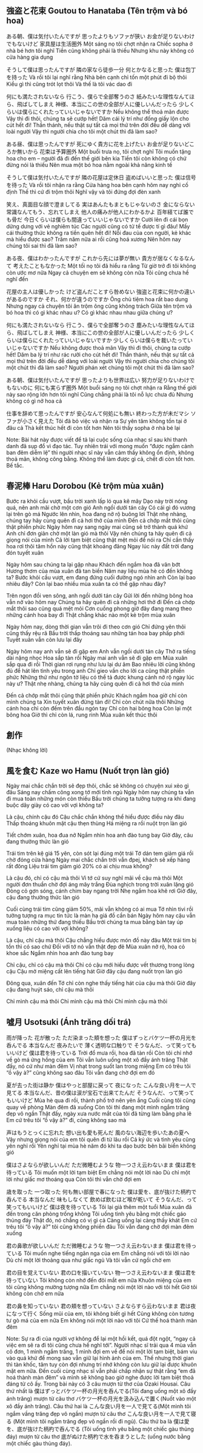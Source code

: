 ## 強盗と花束 Goutou to Hanataba (Tên trộm và bó hoa)

ある朝、僕は気付いたんですが
思ったよりもソファが狭い
お金が足りないわけでもないけど
家具屋は生活圏外
Một sáng nọ tôi chợt nhận ra
Chiếc sopha ở nhà bé hơn tôi nghĩ
Tiền cũng không phải là thiếu
Nhưng khu này không có cửa hàng gia dụng

そうして僕は思ったんですが
隣の家なら徒歩一分
何とかなると思った
僕は包丁を持った
Và rồi tôi lại nghĩ rằng
Nhà bên cạnh chỉ tốn một phút đi bộ thôi
Kiểu gì thì cũng trót lọt thôi
Và thế là tôi vác dao đi

何にも満たされないなら
行こう、僕らで全部奪うのさ
紙みたいな理性なんてほら、飛ばしてしまえ
神様、本当にこの世の全部が人に優しいんだったら
少しくらいは僕らにくれたっていいじゃないですか
Nếu không thể thoả mãn được
Vậy thì đi thôi, chúng ta sẽ cướp hết!
Dăm cái lý trí như đống giấy lộn cho cút hết đi!
Thần thánh, nếu thật sự tất cả mọi thứ trên đời đều dễ dàng với loài người
Vậy thì người chia cho tôi một chút thì đã làm sao?

ある昼、僕は思ったんですが
死にゆく貴方に花を上げたい
お金が足りないどころか無いから
花束は予算圏外
Một buổi trưa nọ, tôi chợt nghĩ
Tôi muốn tặng hoa cho em – người đã đi đến thế giới bên kia
Tiền tôi còn không có chứ đừng nói là thiếu
Nên mua một bó hoa nằm ngoài khả năng kinh tế

そうして僕は気付いたんですが
隣の花屋は定休日
盗めばいいと思った
僕は信号を待った
Và rồi tôi nhận ra rằng
Cửa hàng hoa bên cạnh hôm nay nghỉ cố định
Thế thì cứ đi trộm thôi
Nghĩ vậy và tôi đứng đợi đèn xanh

笑え、真面目な顔で澄ましてる
実はあんたもまともじゃないのさ
金にならない常識なんてもう、忘れてしまえ
他人の痛みが他人にわかるかよ
百年経てば誰でも骨だ
今日くらいは僕らも間違っていいじゃないですか
Cười lên đi cái bọn dửng dưng với vẻ nghiêm túc
Các người cũng có tử tế được tí gì đâu!
Mấy cái thường thức không ra tiền quên hết đi!
Nỗi đau của con người, kẻ khác mà hiểu được sao?
Trăm năm nữa ai rồi cũng hoá xương
Nên hôm nay chúng tôi sai thì đã làm sao?

ある夜、僕はわかったんですが
これから先には夢が無い
貴方が居なくなるなんて
考えたこともなかった
Một tối nọ tôi đã hiểu ra rằng
Từ giờ trở đi tôi không còn ước mơ nữa
Ngay cả chuyện em sẽ không còn nữa
Tôi cũng chưa hề nghĩ đến

花屋の主人は優しかった
けど盗んだことすら咎めない
強盗と花束に何かの違いがあるのですか
それ、何かが違うのですか
Ông chủ tiệm hoa rất bao dung
Nhưng ngay cả chuyện tôi ăn trộm ông cũng không trách
Giữa tên trộm và bó hoa thì có gì khác nhau ư?
Có gì khác nhau nhau giữa chúng ư?

何にも満たされないなら
行こう、僕らで全部奪うのさ
塵みたいな理性なんてほら、飛ばしてしまえ
神様、本当にこの世の全部が人に優しいんだったら
少しくらいは僕らにくれたっていいじゃないですか
少しくらいは僕らを裁いたっていいじゃないですか
Nếu không được thoả mãn
Vậy thì đi thôi, chúng ta cướp hết!
Dăm ba lý trí như rác rưởi cho cút hết đi!
Thần thánh, nếu thật sự tất cả mọi thứ trên đời đều dễ dàng với loài người
Vậy thì người chia cho chúng tôi một chút thì đã làm sao?
Người phán xét chúng tôi một chút thì đã làm sao?

ある朝、僕は気付いたんですが
思ったよりも世界は広い
努力が足りないわけでもないのに
何にも実らず圏外
Một buổi sáng nọ tôi chợt nhận ra
Rằng thế giới này sao rộng lớn hơn tôi nghĩ
Cũng chẳng phải là tôi nỗ lực chưa đủ
Nhưng không có gì nở hoa cả

仕事を辞めて思ったんですが
安心なんて何処にも無い
終わった方が未だマシ
ソファが小さく見えた
Tôi đã bỏ việc và nhận ra
Sự yên tâm không tồn tại ở đâu cả
Thà kết thúc hết đi còn tốt hơn
Nên tôi thấy sopha ở nhà bé lại

Note: Bài hát này được viết để tả lại cuộc sống của nhạc sĩ sau khi thanh danh đã sụp đổ vì đạo tác. Tuy nhiên trái với mong muốn “được ngắm cảnh ban đêm diễm lệ” thì người nhạc sĩ này vẫn cảm thấy không ổn định, không thoả mãn, không công bằng. Không thể làm được gì cả, chết đi còn tốt hơn. Bế tắc.
## 春泥棒 Haru Dorobou (Kẻ trộm mùa xuân)
Bước ra khỏi cầu vượt, bầu trời xanh lấp ló qua kẽ mây
Dạo này trời nóng quá, nên anh mãi chờ một cơn gió
Anh ngồi dưới tán cây
Có cái gì đó vương lại trên gò má
Ngước lên nhìn, hoa đang nở rộ buông lơi
Thật nhẹ nhàng, chúng tay hãy cùng quên đi cả hơi thở của mình
Đến cả chớp mắt thôi cũng thật phiền phức
Ngày hôm nay sang ngày mai cũng sẽ trở thành quá khứ
Anh chỉ đơn giản chờ một làn gió mà thôi
Vậy nên chúng ta hãy quên đi cả giọng nói của mình
Cả lời tạm biệt cũng thật mệt mỏi để nói ra
Chỉ cần thấy hoa rơi thôi tâm hồn này cũng thật khoáng đãng
Ngay lúc này đất trời đang đón tuyết xuân

Ngày hôm sau chúng ta lại gặp nhau
Khách đến ngắm hoa đã vãn bớt
Hương thơm của mùa xuân đã tan biến
Năm nay liệu mùa hè có đến không ta?
Bước khỏi cầu vượt, em đang đứng cuối đường ngó nhìn anh
Còn lại bao nhiêu đây?
Còn lại bao nhiều mùa xuân ta có thể gặp nhau đây?

Trên ngọn đồi ven sông, anh ngồi dưới tán cây
Gửi lời đến những bông hoa vẫn nở vào hôm nay
Chúng ta hãy quên đi cả những hơi thở đi
Đến cả chớp mắt thôi sao cũng quá mệt mỏi
Cơn cuồng phong giờ đây đang mang theo những cánh hoa bay đi
Thật chẳng khác nào một kẻ trộm mùa xuân

Ngày hôm nay, dòng thời gian vẫn trôi đi theo cơn gió
Chỉ đứng yên thôi cũng thấy rệu rã
Bầu trời thấp thoáng sau những tán hoa bay phấp phới
Tuyết xuân vẫn còn lưu lại đây

Ngày hôm nay anh vẫn sẽ đi gặp em
Anh vẫn ngồi dưới tán cây
Thở ra tiếng dài nặng nhọc
Hoa sắp tàn rồi
Ngày mai anh vẫn sẽ đi gặp em
Mùa xuân sắp qua đi rồi
Thời gian rơi rụng như lưu lại dư âm
Bao nhiêu lời cũng không đủ để hát lên tình yêu trong anh
Chỉ gieo vần cho lời ca cũng thật phiền phức
Những thứ như ngôn tờ liệu có thể tả được khung cảnh nở rộ ngay lúc này ư?
Thật nhẹ nhàng, chúng ta hãy cùng quên đi cả hơi thở của mình

Đến cả chớp mắt thôi cũng thật phiền phức
Khách ngắm hoa giờ chỉ còn mình chúng ta
Xin tuyết xuân đừng tàn đi!
Chỉ còn chút nữa thôi
Những cánh hoa chỉ còn đếm trên đầu ngón tay
Chỉ còn hai bông hoa
Còn lại một bông hoa
Giờ thì chỉ còn lá, rung rinh
Mùa xuân kết thúc thôi
## 創作
(Nhạc không lời)
## 風を食む Kaze wo Hamu (Nuốt trọn làn gió)
Ngày mai chắc chắn trời sẽ đẹp thôi, chắc sẽ không có chuyện xui xẻo gì đâu
Sáng nay chấm công xong tớ mới tỉnh ngủ
Ngày hôm nay chúng ta vẫn đi mua toàn những món còn thiếu
Bầu trời chúng ta tưởng tượng ra khi đang buộc dây giày có cao vời vợi không ta?

Là cậu, chính cậu đó
Cậu chắc chắn không thể hiểu được điều này đâu
Thấp thoáng khuôn mặt cậu thẹn thùng
Há miệng ra rồi nuột trọn làn gió

Tiết chớm xuân, hoa đua nở
Ngắm nhìn hoa anh đào tung bay
Giờ đây, câu đang thưởng thức làn gió

Trái tim trên kệ giá 15 yên, còn sót lại đúng một trái
Tớ dán tem giảm giá rồi chờ đóng cửa hàng
Ngày mai chắc chắn trời vẫn đpej, khách sẽ xếp hàng rất đông
Liệu trái tim giảm gió 20% có ai chịu mua không?

Là cậu đó, chỉ có cậu mà thôi
Vì tớ cứ suy nghĩ mãi về cậu mà thôi
Một người đơn thuần chờ đợi áng mây trắng
Đùa nghịch trong trời xuân lặng gió
Đòng cỏ gợn sóng, cánh chim bay ngang trời
Nhẹ ngắm hoa khẽ rơi
Giờ đây, cậu đang thưởng thức làn gió

Cuối cùng trái tim cũng giảm 50%, mãi vẫn không có ai mua
Tớ nhìn tivi rồi tưởng tượng ra mục tin tức là màn hạ giá đồ cần bán
Ngày hôm nay cậu vẫn mua toàn những thứ đang thiếu
Bầu trời chúng ta mua bằng bàn tay úp xuống liệu có cao vời vợi không?

Là cậu, chỉ cậu mà thôi
Cậu chẳng hiểu được món đồ này đâu
Một trái tim bị tồn thì có sao chứ
Đối với tớ nó vẫn thật đẹp đẽ
Mùa xuân nở rộ, hoa cỏ khoe sắc
Ngắm nhìn hoa anh đào tung bay

Chỉ cậu, chỉ có cậu mà thôi
Chỉ có cậu mới hiểu được vết thương trong lòng cậu
Cậu mở miệng cất lên tiếng hát
Giờ đây cậu đang nuốt trọn làn gió

Đông qua, xuân đến
Tớ chỉ còn nghe thấy tiếng hát của cậu mà thôi
Giờ đây cậu đang huýt sáo, chỉ cậu mà thôi

Chỉ mình cậu mà thôi
Chỉ mình cậu mà thôi
Chỉ mình cậu mà thôi
## 噓月 Usotsuki (Ánh trăng dối trá)

雨が降った 花が散った
ただ染まった頬を想った
僕はずっとバケツ一杯の月光を呑んでる
本当なんだ 夜みたいで
薄く透明な口触りで
そうなんだ、って笑ってもいいけど
僕は君を待っている
Trời đổ mưa rồi, hoa đã tàn rồi
Còn tôi chỉ nhớ về gò má ửng hồng của em
Tôi vẫn luôn uống một xô đầy ánh trăng
Thật đấy, nó cứ như màn đêm
Vị nhạt trong suốt lan trong miệng
Em có trêu tôi “ồ vậy à?” cũng không sao đâu
Tôi vẫn đang chờ đợi em đó

夏が去った街は静か
僕はやっと部屋に戻って
夜になった
こんな良い月を一人で見てる
本当なんだ、昔の僕は涙が宝石で出来てたんだ
そうなんだ、って笑ってもいいけど
Mùa hè qua đi rồi, thành phố trở nên yên ắng
Cuối cùng tôi cũng quay về phòng
Màn đêm đã xuống
Còn tôi thì đang một mình ngắm trăng đẹp vô ngần
Thật đấy, ngày xưa nước mắt của tôi đã từng làm bằng pha lê
Em cứ trêu tôi “ồ vậy à?” đi, cũng không sao mà

声はもうとっくに忘れた
想い出も愛も死んだ
風のない海辺を歩いたあの夏へ
Vậy nhưng giọng nói của em tôi quên đi từ lâu rồi
Cả ký ức và tình yêu cũng yên nghỉ rồi
Yên nghỉ tại mùa hè năm đó khi ta dạo bước bên bãi biển không gió

僕はさよならが欲しいんだ
ただ微睡むような
物一つさえ云わないまま
僕は君を待っている
Tôi muốn một lời tạm biệt
Em chẳng nói một lời nào
Dù chỉ một lời như giấc mơ thoáng qua
Còn tôi thì vẫn chờ đợi em

歳を取った 一つ取った
何も無い部屋で春になった
僕は愛を、底が抜けた柄杓で呑んでる
本当なんだ 味もしなくて
飲めば飲むほど喉が乾いて
そうなんだ、って笑ってもいいけど
僕は夜を待っている
Tôi lại già thêm một tuổi
Mùa xuân đã đến trong căn phòng trống không
Tôi uống tình yêu bằng một chiếc gáo thủng đáy
Thật đó, nó chẳng có vị gì cả
Càng uống lại càng thấy khát
Em cứ trêu tôi “ồ vậy à?” tôi cũng không phiền đâu
Tôi vẫn đang chờ đợi màn đêm xuống

君の鼻歌が欲しいんだ
ただ微睡むような
物一つさえ云わないまま
僕は君を待っている
Tôi muốn nghe tiếng ngân nga của em
Em chẳng nói với tôi lời nào
Dù chỉ một lời thoảng qua như giấc ngủ
Và tôi vẫn cứ ngồi chờ em

君の目を覚えていない
君の口を描いていない
物一つさえ云わないまま
僕は君を待っていない
Tôi không còn nhớ đến đôi mắt em nữa
Khuôn miệng của em tôi cũng không mường tượng nữa
Em chẳng nói một lời nào với tôi hết
Giờ tôi không còn chờ em nữa

君の鼻を知っていない
君の頬を想っていない
さよならすら云わないまま
君は夜になって行く
Sống mũi của em, tôi không biết gì hết
Cũng không còn tương tư gò má của em nữa
Em không nói một lời nào với tôi
Cứ thế hoá thành màn đêm

Note: Sự ra đi của người vợ không để lại một hồi kết, quá đột ngột, “ngay cả việc em sẽ ra đi tôi cũng chưa hề nghĩ tới”. Người nhạc sĩ trải qua 4 mùa vẫn cô đơn, 1 mình ngắm trăng, 1 mình đợi em về để nói một lời tạm biệt, bám víu vào quá khứ để mong sao vẫn giữ lại hình ảnh của em. Thế nhưng thời gian thì tàn khốc, tâm tuy còn đợi nhưng trí nhớ không còn lưu giữ lại được khuôn mặt em nữa. Đến cuối cùng nhạc sĩ vẫn phải chấp nhận sự thật rằng “em đã hoá thành màn đêm” và mình sẽ không bao giờ nghe được lời tạm biệt thoả đáng từ cô ấy.
Trong bài này có 3 câu mượn từ thơ của Ozaki Housai. Câu thứ nhất là 僕はずっとバケツ一杯の月光を呑んでる(Tôi đang uống một xô đầy ánh trăng) mượn từ câu thơ バケツ一杯の月光を汲み込んで置く(Nuốt vào một xô đầy ánh trăng). Câu thứ hai là こんな良い月を一人で見てる(Một mình tôi ngắm vầng trăng đẹp vô ngần) mượn từ câu thơ こんな良い月を一人で見て寝る (Một mình tôi ngắm trăng đẹp vô ngần rồi đi ngủ). Câu thứ ba là 僕は愛を、底が抜けた柄杓で呑んでる (Tôi uống tình yêu bằng một chiếc gàu thủng đáy) mượn từ câu thơ 底がぬけた柄杓で水を呑まうとした (uống nước bằng một chiếc gàu thủng đáy).